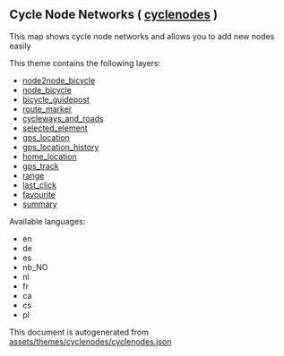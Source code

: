 [//]: # (WARNING: this file is automatically generated. Please find the sources at the bottom and edit those sources)

 Cycle Node Networks ( [cyclenodes](https://mapcomplete.org/cyclenodes) ) 
--------------------------------------------------------------------------



This map shows cycle node networks and allows you to add new nodes easily

This theme contains the following layers:



  - [node2node_bicycle](../Layers/node2node_bicycle.md)
  - [node_bicycle](../Layers/node_bicycle.md)
  - [bicycle_guidepost](../Layers/bicycle_guidepost.md)
  - [route_marker](../Layers/route_marker.md)
  - [cycleways_and_roads](../Layers/cycleways_and_roads.md)
  - [selected_element](../Layers/selected_element.md)
  - [gps_location](../Layers/gps_location.md)
  - [gps_location_history](../Layers/gps_location_history.md)
  - [home_location](../Layers/home_location.md)
  - [gps_track](../Layers/gps_track.md)
  - [range](../Layers/range.md)
  - [last_click](../Layers/last_click.md)
  - [favourite](../Layers/favourite.md)
  - [summary](../Layers/summary.md)


Available languages:



  - en
  - de
  - es
  - nb_NO
  - nl
  - fr
  - ca
  - cs
  - pl
 

This document is autogenerated from [assets/themes/cyclenodes/cyclenodes.json](https://github.com/pietervdvn/MapComplete/blob/develop/assets/themes/cyclenodes/cyclenodes.json)
